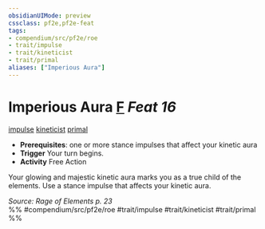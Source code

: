 ```yaml
---
obsidianUIMode: preview
cssclass: pf2e,pf2e-feat
tags:
- compendium/src/pf2e/roe
- trait/impulse
- trait/kineticist
- trait/primal
aliases: ["Imperious Aura"]
---
```

# Imperious Aura  [F](chapter-9-playing-the-game.md#Actions "Free Action") *Feat 16*  
[impulse](impulse-roe.md "Impulse Action & Ability Trait")  [kineticist](kineticist-roe.md "Kineticist Class Trait")  [primal](primal.md "Primal Tradition Trait")  

- **Prerequisites**: one or more stance impulses that affect your kinetic aura
- **Trigger** Your turn begins.
- **Activity** Free Action

Your glowing and majestic kinetic aura marks you as a true child of the elements. Use a stance impulse that affects your kinetic aura.

*Source: Rage of Elements p. 23*  
%% #compendium/src/pf2e/roe #trait/impulse #trait/kineticist #trait/primal %%